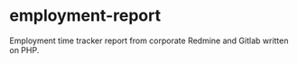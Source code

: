 # employment-report

Employment time tracker report from corporate Redmine and Gitlab written on PHP.
